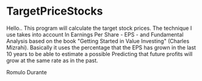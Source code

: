 # TargetPriceStocks

Hello..
This program will calculate the target stock prices. The technique I use takes into account
In Earnings Per Share - EPS - and Fundamental Analysis based on the book "Getting Started in Value Investing" (Charles Mizrahi).
Basically it uses the percentage that the EPS has grown in the last 10 years to be able to estimate a possible
Predicting that future profits will grow at the same rate as in the past.

Romulo Durante
